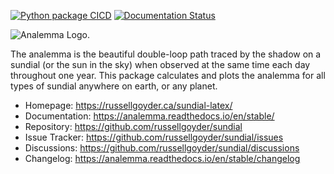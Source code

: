 
[![Python package CICD](https://github.com/russellgoyder/sundial/actions/workflows/publish-to-pypi.yml/badge.svg)](https://github.com/russellgoyder/sundial/actions/workflows/publish-to-pypi.yml) [![Documentation Status](https://readthedocs.org/projects/analemma/badge/?version=stable)](https://analemma.readthedocs.io/en/stable/?badge=stable)

![](https://raw.githubusercontent.com/russellgoyder/sundial/main/res/analemma_logo_light_mode_red.svg "Analemma Logo").

The analemma is the beautiful double-loop path traced by the shadow on a sundial (or the sun in the sky) when observed at the same time each day throughout one year. This package calculates and plots the analemma for all types of sundial anywhere on earth, or any planet.

 * Homepage: https://russellgoyder.ca/sundial-latex/
 * Documentation: https://analemma.readthedocs.io/en/stable/
 * Repository: https://github.com/russellgoyder/sundial
 * Issue Tracker: https://github.com/russellgoyder/sundial/issues
 * Discussions: https://github.com/russellgoyder/sundial/discussions
 * Changelog: https://analemma.readthedocs.io/en/stable/changelog

